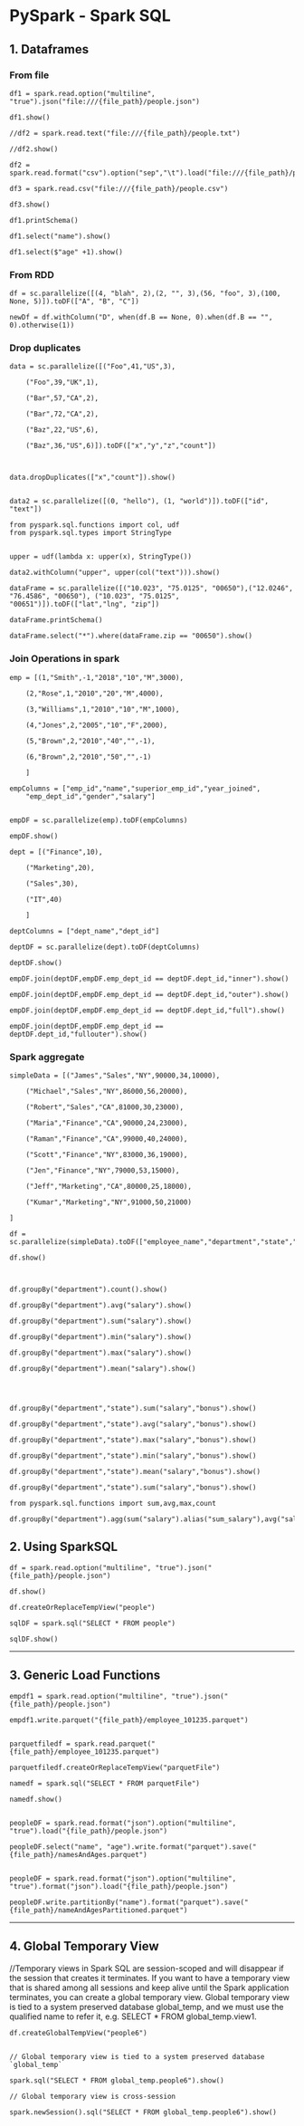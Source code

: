 # PySpark - Spark SQL


## 1. Dataframes

### From file
	df1 = spark.read.option("multiline", "true").json("file:///{file_path}/people.json")

	df1.show()

	//df2 = spark.read.text("file:///{file_path}/people.txt")

	//df2.show()

	df2 = spark.read.format("csv").option("sep","\t").load("file:///{file_path}/people.csv")

	df3 = spark.read.csv("file:///{file_path}/people.csv")

	df3.show()

	df1.printSchema()

	df1.select("name").show()

	df1.select($"age" +1).show()

### From RDD

	df = sc.parallelize([(4, "blah", 2),(2, "", 3),(56, "foo", 3),(100, None, 5)]).toDF(["A", "B", "C"])

	newDf = df.withColumn("D", when(df.B == None, 0).when(df.B == "", 0).otherwise(1))



### Drop duplicates


	data = sc.parallelize([("Foo",41,"US",3),

		("Foo",39,"UK",1),

		("Bar",57,"CA",2),

		("Bar",72,"CA",2),

		("Baz",22,"US",6),

		("Baz",36,"US",6)]).toDF(["x","y","z","count"])



	data.dropDuplicates(["x","count"]).show()


	data2 = sc.parallelize([(0, "hello"), (1, "world")]).toDF(["id", "text"])

	from pyspark.sql.functions import col, udf
	from pyspark.sql.types import StringType


	upper = udf(lambda x: upper(x), StringType())

	data2.withColumn("upper", upper(col("text"))).show()

	dataFrame = sc.parallelize([("10.023", "75.0125", "00650"),("12.0246", "76.4586", "00650"), ("10.023", "75.0125", "00651")]).toDF(["lat","lng", "zip"])

	dataFrame.printSchema()

	dataFrame.select("*").where(dataFrame.zip == "00650").show()


### Join Operations in spark


	emp = [(1,"Smith",-1,"2018","10","M",3000),

		(2,"Rose",1,"2010","20","M",4000),

	 	(3,"Williams",1,"2010","10","M",1000),

		(4,"Jones",2,"2005","10","F",2000),

		(5,"Brown",2,"2010","40","",-1),

		(6,"Brown",2,"2010","50","",-1)

		]

	empColumns = ["emp_id","name","superior_emp_id","year_joined",
		"emp_dept_id","gender","salary"]
	  
	  
	empDF = sc.parallelize(emp).toDF(empColumns)

	empDF.show()

	dept = [("Finance",10),

		("Marketing",20),

		("Sales",30),

		("IT",40)

		]

	deptColumns = ["dept_name","dept_id"]

	deptDF = sc.parallelize(dept).toDF(deptColumns)

	deptDF.show()

	empDF.join(deptDF,empDF.emp_dept_id == deptDF.dept_id,"inner").show()

	empDF.join(deptDF,empDF.emp_dept_id == deptDF.dept_id,"outer").show()

	empDF.join(deptDF,empDF.emp_dept_id == deptDF.dept_id,"full").show()

	empDF.join(deptDF,empDF.emp_dept_id == deptDF.dept_id,"fullouter").show()



### Spark aggregate 


	simpleData = [("James","Sales","NY",90000,34,10000),

		("Michael","Sales","NY",86000,56,20000),

		("Robert","Sales","CA",81000,30,23000),

		("Maria","Finance","CA",90000,24,23000),

		("Raman","Finance","CA",99000,40,24000),

		("Scott","Finance","NY",83000,36,19000),

		("Jen","Finance","NY",79000,53,15000),

		("Jeff","Marketing","CA",80000,25,18000),

		("Kumar","Marketing","NY",91000,50,21000)

	]

	df = sc.parallelize(simpleData).toDF(["employee_name","department","state","salary","age","bonus"])

	df.show()



	df.groupBy("department").count().show()

	df.groupBy("department").avg("salary").show()

	df.groupBy("department").sum("salary").show()

	df.groupBy("department").min("salary").show()

	df.groupBy("department").max("salary").show()

	df.groupBy("department").mean("salary").show()




	df.groupBy("department","state").sum("salary","bonus").show()

	df.groupBy("department","state").avg("salary","bonus").show()

	df.groupBy("department","state").max("salary","bonus").show()

	df.groupBy("department","state").min("salary","bonus").show()

	df.groupBy("department","state").mean("salary","bonus").show()

	df.groupBy("department","state").sum("salary","bonus").show()

	from pyspark.sql.functions import sum,avg,max,count

	df.groupBy("department").agg(sum("salary").alias("sum_salary"),avg("salary").alias("avg_salary"),sum("bonus").alias("sum_bonus"),max("bonus").alias("max_bonus")).show()


## 2. Using SparkSQL

	df = spark.read.option("multiline", "true").json("{file_path}/people.json")

	df.show()

	df.createOrReplaceTempView("people")

	sqlDF = spark.sql("SELECT * FROM people")

	sqlDF.show()




---------------------------------------------------------------------------------------------
## 3. Generic Load Functions

	empdf1 = spark.read.option("multiline", "true").json("{file_path}/people.json")

	empdf1.write.parquet("{file_path}/employee_101235.parquet")


	parquetfiledf = spark.read.parquet("{file_path}/employee_101235.parquet")  

	parquetfiledf.createOrReplaceTempView("parquetFile")

	namedf = spark.sql("SELECT * FROM parquetFile")

	namedf.show()


	peopleDF = spark.read.format("json").option("multiline", "true").load("{file_path}/people.json")

	peopleDF.select("name", "age").write.format("parquet").save("{file_path}/namesAndAges.parquet")


	peopleDF = spark.read.format("json").option("multiline", "true").format("json").load("{file_path}/people.json")

	peopleDF.write.partitionBy("name").format("parquet").save("{file_path}/nameAndAgesPartitioned.parquet") 


-----------------------------------------------------------------------------------
## 4. Global Temporary View
//Temporary views in Spark SQL are session-scoped and will disappear if the session that creates it terminates. If you want to have a temporary view that is shared among all sessions and keep alive until the Spark application terminates, you can create a global temporary view. Global temporary view is tied to a system preserved database global_temp, and we must use the qualified name to refer it, e.g. SELECT * FROM global_temp.view1.

	df.createGlobalTempView("people6")


	// Global temporary view is tied to a system preserved database `global_temp`

	spark.sql("SELECT * FROM global_temp.people6").show()

	// Global temporary view is cross-session

	spark.newSession().sql("SELECT * FROM global_temp.people6").show()